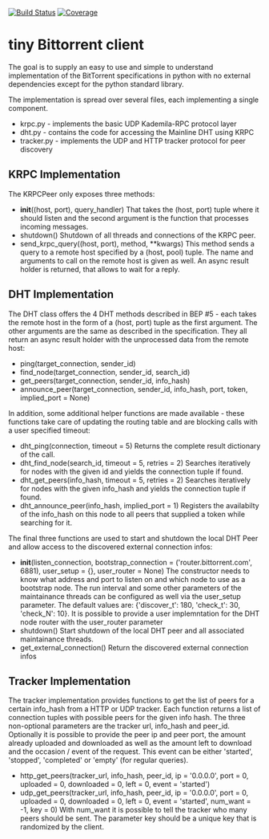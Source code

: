 [![Build Status](https://travis-ci.org/FredStober/tinyBT.svg?branch=master)](https://travis-ci.org/FredStober/tinyBT)
[![Coverage](https://codecov.io/github/FredStober/tinyBT/coverage.svg?branch=master)](https://codecov.io/github/FredStober/tinyBT?branch=master)

tiny Bittorrent client
======================

The goal is to supply an easy to use and simple to understand implementation
of the BitTorrent specifications in python with no external dependencies
except for the python standard library.

The implementation is spread over several files, each implementing
a single component.

  - krpc.py    - implements the basic UDP Kademila-RPC protocol layer
  - dht.py     - contains the code for accessing the Mainline DHT using KRPC
  - tracker.py - implements the UDP and HTTP tracker protocol for peer discovery

KRPC Implementation
-------------------

The KRPCPeer only exposes three methods:
  - __init__((host, port), query_handler)
      That takes the (host, port) tuple where it should listen and the second
      argument is the function that processes incoming messages.
  - shutdown()
      Shutdown of all threads and connections of the KRPC peer.
  - send_krpc_query((host, port), method, **kwargs)
      This method sends a query to a remote host specified by a (host, pool) tuple.
      The name and arguments to call on the remote host is given as well.
      An async result holder is returned, that allows to wait for a reply.

DHT Implementation
------------------

The DHT class offers the 4 DHT methods described in BEP #5 - each takes the
remote host in the form of a (host, port) tuple as the first argument. The
other arguments are the same as described in the specification. They all return
an async result holder with the unprocessed data from the remote host:
  - ping(target_connection, sender_id)
  - find_node(target_connection, sender_id, search_id)
  - get_peers(target_connection, sender_id, info_hash)
  - announce_peer(target_connection, sender_id, info_hash, port, token, implied_port = None)

In addition, some additional helper functions are made available - these
functions take care of updating the routing table and are blocking calls with
a user specified timeout:
  - dht_ping(connection, timeout = 5)
      Returns the complete result dictionary of the call.
  - dht_find_node(search_id, timeout = 5, retries = 2)
      Searches iteratively for nodes with the given id
      and yields the connection tuple if found.
  - dht_get_peers(info_hash, timeout = 5, retries = 2)
      Searches iteratively for nodes with the given info_hash
      and yields the connection tuple if found.
  - dht_announce_peer(info_hash, implied_port = 1)
      Registers the availabilty of the info_hash on this node
      to all peers that supplied a token while searching for it.

The final three functions are used to start and shutdown the local DHT Peer
and allow access to the discovered external connection infos:

  - __init__(listen_connection, bootstrap_connection = ('router.bittorrent.com', 6881),
             user_setup = {}, user_router = None)
      The constructor needs to know what address and port to listen on and which node to use
      as a bootstrap node. The run interval and some other parameters of the maintainance
      threads can be configured as well via the user_setup parameter. The default values are:
      {'discover_t': 180, 'check_t': 30, 'check_N': 10}.
      It is possible to provide a user implemntation for the DHT node router with the user_router
      parameter
  - shutdown()
      Start shutdown of the local DHT peer and all associated maintainance threads.
  - get_external_connection()
      Return the discovered external connection infos


Tracker Implementation
----------------------

The tracker implementation provides functions to get the list of peers for a certain info_hash from
a HTTP or UDP tracker. Each function returns a list of connection tuples with possible peers for
the given info hash. The three non-optional parameters are the tracker url, info_hash and peer_id.
Optionally it is possible to provide the peer ip and peer port, the amount already uploaded and downloaded
as well as the amount left to download and the occasion / event of the request. This event can be
either 'started', 'stopped', 'completed' or 'empty' (for regular queries).

  - http_get_peers(tracker_url, info_hash, peer_id, ip = '0.0.0.0', port = 0,
                  uploaded = 0, downloaded = 0, left = 0, event = 'started')
  - udp_get_peers(tracker_url, info_hash, peer_id, ip = '0.0.0.0', port = 0,
                  uploaded = 0, downloaded = 0, left = 0, event = 'started', num_want = -1, key = 0)
      With num_want it is possible to tell the tracker who many peers should be sent. The parameter key
      should be a unique key that is randomized by the client.
